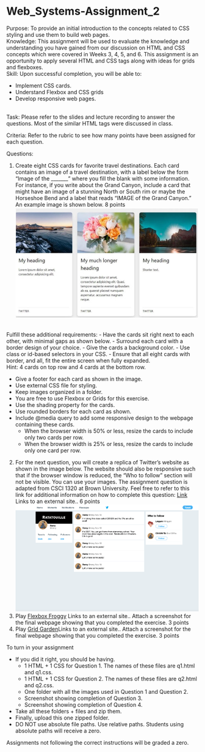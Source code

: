 # Web_Systems-Assignment_2
Purpose: To provide an initial introduction to the concepts related to CSS styling and use them to build web pages.
<br>
Knowledge:  This assignment will be used to evaluate the knowledge and understanding you have gained from our discussion on HTML and CSS concepts which were covered in Weeks 3, 4, 5, and 6. This assignment is an opportunity to apply several HTML and CSS tags along with ideas for grids and flexboxes.
<br>
Skill: Upon successful completion, you will be able to:
<br>
- Implement CSS cards.
- Understand Flexbox and CSS grids
- Develop responsive web pages.
<br>
Task: Please refer to the slides and lecture recording to answer the questions. Most of the similar HTML tags were discussed in class.

Criteria: Refer to the rubric to see how many points have been assigned for each question.

Questions:

1. Create eight CSS cards for favorite travel destinations. Each card contains an image of a travel destination, with a label below the form “Image of the _______” where you fill the blank with some information. For instance, if you write about the Grand Canyon, include a card that might have an image of a stunning North or South rim or maybe the Horseshoe Bend and a label that reads “IMAGE of the Grand Canyon.” An example image is shown below.  8 points
![Alt text](/images/image1.jpg "a title")
<br>
Fulfill these additional requirements:
- Have the cards sit right next to each other, with minimal gaps as shown below.
- Surround each card with a border design of your choice.
- Give the cards a background color.
- Use class or id-based selectors in your CSS.
- Ensure that all eight cards with border, and all, fit the entire screen when fully expanded.
<br>
Hint: 4 cards on top row and 4 cards at the bottom row.

- Give a footer for each card as shown in the image.
- Use external CSS file for styling.
- Keep images organized in a folder.
- You are free to use Flexbox or Grids for this exercise.
- Use the shading property for the cards.
- Use rounded borders for each card as shown.
- Include @media query to add some responsive design to the webpage containing these cards.
  - When the browser width is 50% or less, resize the cards to include only two cards per row.
  - When the browser width is 25% or less, resize the cards to include only one card per row.

2. For the next question, you will create a replica of Twitter’s website as shown in the image below. The website should also be responsive such that if the browser window is reduced, the “Who to follow” section will not be visible. You can use your images. The assignment question is adapted from CSCI 1320 at Brown University. Feel free to refer to this link for additional information on how to complete this question: [Link](https://cs.brown.edu/courses/csci1320/assignments/assignment1/assignment1.html) Links to an external site..  6 points
![Alt text](/images/image2.png "a title")
3. Play [Flexbox Froggy](https://flexboxfroggy.com/) Links to an external site.. Attach a screenshot for the final webpage showing that you completed the exercise.  3 points
4. Play [Grid Garden](https://cssgridgarden.com/)Links to an external site.. Attach a screenshot for the final webpage showing that you completed the exercise.  3 points

To turn in your assignment

- If you did it right, you should be having.
  - 1 HTML + 1 CSS for Question 1. The names of these files are q1.html and q1.css.
  - 1 HTML + 1 CSS for Question 2. The names of these files are q2.html and q2.css.
  - One folder with all the images used in Question 1 and Question 2.
  - Screenshot showing completion of Question 3.
  - Screenshot showing completion of Question 4.
- Take all these folders + files and zip them.
- Finally, upload this one zipped folder.
- DO NOT use absolute file paths. Use relative paths. Students using absolute paths will receive a zero.

Assignments not following the correct instructions will be graded a zero. 
